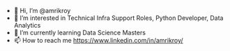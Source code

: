 - 👋 Hi, I’m @amrikroy
- 👀 I’m interested in Technical Infra Support Roles, Python Developer, Data Analytics
- 🌱 I’m currently learning Data Science Masters
- 📫 How to reach me https://www.linkedin.com/in/amrikroy/

<!---
amrikroy/amrikroy is a ✨ special ✨ repository because its `README.md` (this file) appears on your GitHub profile.
You can click the Preview link to take a look at your changes.
--->
